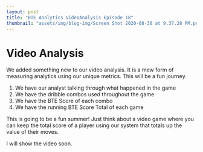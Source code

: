 ```yaml
---
layout: post
title: "BTE Analytics VideoAnalysis Episode 18"
thumbnail: "assets/img/blog-img/Screen Shot 2020-08-30 at 9.37.28 PM.png"
---
```


# Video Analysis 

We added something new to our video analysis. It is a mew form of measuring analytics using our unique metrics. This will be a fun journey.

1. We have our analyst talking through what happened in the game
2. We have the dribble combos used throughout the game 
3. We have the BTE Score of each combo 
4. We have the running BTE Score Total of each game

This is going to be a fun summer! Just think about a video game where you can keep the total score of a player using our system that totals up the value of their moves. 

I will show the video soon. 
